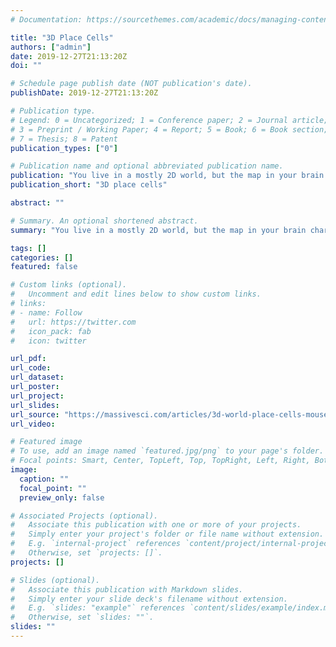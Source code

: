 ```yaml
---
# Documentation: https://sourcethemes.com/academic/docs/managing-content/

title: "3D Place Cells"
authors: ["admin"]
date: 2019-12-27T21:13:20Z
doi: ""

# Schedule page publish date (NOT publication's date).
publishDate: 2019-12-27T21:13:20Z

# Publication type.
# Legend: 0 = Uncategorized; 1 = Conference paper; 2 = Journal article;
# 3 = Preprint / Working Paper; 4 = Report; 5 = Book; 6 = Book section;
# 7 = Thesis; 8 = Patent
publication_types: ["0"]

# Publication name and optional abbreviated publication name.
publication: "You live in a mostly 2D world, but the map in your brain charts the places you’ve been in 3D"
publication_short: "3D place cells"

abstract: ""

# Summary. An optional shortened abstract.
summary: "You live in a mostly 2D world, but the map in your brain charts the places you’ve been in 3D"

tags: []
categories: []
featured: false

# Custom links (optional).
#   Uncomment and edit lines below to show custom links.
# links:
# - name: Follow
#   url: https://twitter.com
#   icon_pack: fab
#   icon: twitter

url_pdf: 
url_code:
url_dataset:
url_poster:
url_project:
url_slides:
url_source: "https://massivesci.com/articles/3d-world-place-cells-mouse-brains-neuroscience/"
url_video:

# Featured image
# To use, add an image named `featured.jpg/png` to your page's folder. 
# Focal points: Smart, Center, TopLeft, Top, TopRight, Left, Right, BottomLeft, Bottom, BottomRight.
image:
  caption: ""
  focal_point: ""
  preview_only: false

# Associated Projects (optional).
#   Associate this publication with one or more of your projects.
#   Simply enter your project's folder or file name without extension.
#   E.g. `internal-project` references `content/project/internal-project/index.md`.
#   Otherwise, set `projects: []`.
projects: []

# Slides (optional).
#   Associate this publication with Markdown slides.
#   Simply enter your slide deck's filename without extension.
#   E.g. `slides: "example"` references `content/slides/example/index.md`.
#   Otherwise, set `slides: ""`.
slides: ""
---
```

